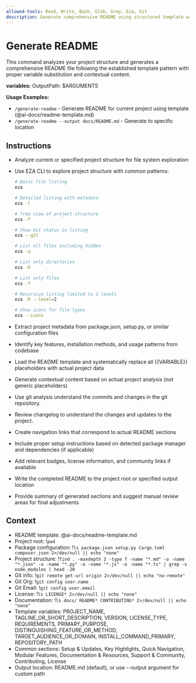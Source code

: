 ```yaml
---
allowed-tools: Read, Write, Bash, Glob, Grep, Eza, Git
description: Generate comprehensive README using structured template with project analysis
---
```


# Generate README

This command analyzes your project structure and generates a comprehensive README file following the established template pattern with proper variable substitution and contextual content.

**variables:**
OutputPath: $ARGUMENTS

**Usage Examples:**
- `/generate-readme` - Generate README for current project using template (@ai-docs/readme-template.md)
- `/generate-readme --output docs/README.md` - Generate to specific location

## Instructions
- Analyze current or specified project structure for file system exploration
- Use EZA CLI to explore project structure with common patterns:
  ```bash
  # Basic file listing
  eza
  
  # Detailed listing with metadata
  eza -l
  
  # Tree view of project structure
  eza -T
  
  # Show Git status in listing
  eza --git
  
  # List all files including hidden
  eza -a
  
  # List only directories
  eza -D
  
  # List only files
  eza -f
  
  # Recursive listing limited to 2 levels
  eza -R --level=2
  
  # Show icons for file types
  eza --icons
  ```

- Extract project metadata from package.json, setup.py, or similar configuration files
- Identify key features, installation methods, and usage patterns from codebase
- Load the README template and systematically replace all {{VARIABLE}} placeholders with actual project data
- Generate contextual content based on actual project analysis (not generic placeholders)
- Use git analysis understand the commits and changes in the git repository.
- Review changelog to understand the changes and updates to the project.
- Create navigation links that correspond to actual README sections
- Include proper setup instructions based on detected package manager and dependencies (if applicable)
- Add relevant badges, license information, and community links if available
- Write the completed README to the project root or specified output location
- Provide summary of generated sections and suggest manual review areas for final adjustments

## Context
- README template: @ai-docs/readme-template.md
- Project root: !`pwd`
- Package configuration: !`ls package.json setup.py Cargo.toml composer.json 2>/dev/null || echo "none"`
- Project structure: !`find . -maxdepth 2 -type f -name "*.md" -o -name "*.json" -o -name "*.py" -o -name "*.js" -o -name "*.ts" | grep -v node_modules | head -20`
- Git info: !`git remote get-url origin 2>/dev/null || echo "no-remote"`
- Git Org: !`git config user.name`
- Git Email: !`git config user.email`
- License: !`ls LICENSE* 2>/dev/null || echo "none"`
- Documentation: !`ls docs/ README* CONTRIBUTING* 2>/dev/null || echo "none"`
- Template variables: PROJECT_NAME, TAGLINE_OR_SHORT_DESCRIPTION, VERSION, LICENSE_TYPE, REQUIREMENTS, PRIMARY_PURPOSE, DISTINGUISHING_FEATURE_OR_METHOD, TARGET_AUDIENCE_OR_DOMAIN, INSTALL_COMMAND_PRIMARY, REPOSITORY_PATH
- Common sections: Setup & Updates, Key Highlights, Quick Navigation, Modular Features, Documentation & Resources, Support & Community, Contributing, License
- Output location: README.md (default), or use --output argument for custom path